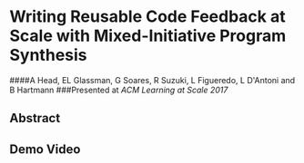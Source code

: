 # Writing Reusable Code Feedback at Scale with Mixed-Initiative Program Synthesis 
####A Head, EL Glassman, G Soares, R Suzuki, L Figueredo, L D'Antoni and B Hartmann 
###Presented at *ACM Learning at Scale 2017*

## Abstract

## Demo Video

